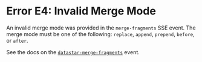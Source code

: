 # Error E4: Invalid Merge Mode

An invalid merge mode was provided in the `merge-fragments` SSE event. The merge mode must be one of the following: `replace`, `append`, `prepend`, `before`, or `after`.

See the docs on the [`datastar-merge-fragments`](https://data-star.dev/reference/plugins_backend#datastar-merge-fragments) event.
